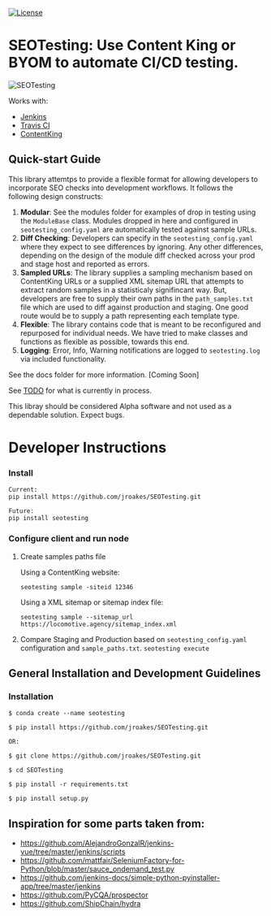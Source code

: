 
[![License](http://img.shields.io/:license-apache-blue.svg)](http://www.apache.org/licenses/LICENSE-2.0.html)


# SEOTesting: Use Content King or BYOM to automate CI/CD testing.

![SEOTesting](https://raw.githubusercontent.com/jroakes/Seo-Testing/master/docs/overview.png "SEO Testing Overview")


Works with:
* [Jenkins](https://www.jenkins.io/)
* [Travis CI](https://travis-ci.org/)
* [ContentKing](https://www.contentkingapp.com/)



## Quick-start Guide
This library attemtps to provide a flexible format for allowing developers to incorporate SEO checks into development workflows.  It follows the following design constructs:

1. **Modular**: See the modules folder for examples of drop in testing using the `ModuleBase` class.  Modules dropped in here and configured in `seotesting_config.yaml` are automatically tested against sample URLs.
2. **Diff Checking**: Developers can specify in the `seotesting_config.yaml` where they expect to see differences by ignoring.  Any other differences, depending on the design of the module diff checked across your prod and stage host and reported as errors.
3. **Sampled URLs**: The library supplies a sampling mechanism based on ContentKing URLs or a supplied XML sitemap URL that attempts to extract random samples in a statisticaly signifincant way.  But, developers are free to supply their own paths in the `path_samples.txt` file which are used to diff against production and staging.  One good route would be to supply a path representing each template type.
4. **Flexible**: The library contains code that is meant to be reconfigured and repurposed for individual needs.  We have tried to make classes and functions as flexible as possible, towards this end.
5. **Logging**: Error, Info, Warning notifications are logged to `seotesting.log` via included functionality.

See the docs folder for more information. [Coming Soon]

See [TODO](TODO.md) for what is currently in process.

This libray should be considered Alpha software and not used as a dependable solution.  Expect bugs.



# Developer Instructions

### Install
```
Current:
pip install https://github.com/jroakes/SEOTesting.git

Future:
pip install seotesting

```


### Configure client and run node

1. Create samples paths file

      Using a ContentKing website:

    `seotesting sample -siteid 12346`

      Using a XML sitemap or sitemap index file:

    `seotesting sample --sitemap_url https://locomotive.agency/sitemap_index.xml`

2. Compare Staging and Production based on `seotesting_config.yaml` configuration and `sample_paths.txt`.
`seotesting execute`



## General Installation and Development Guidelines

### Installation

```
$ conda create --name seotesting

$ pip install https://github.com/jroakes/SEOTesting.git

OR:

$ git clone https://github.com/jroakes/SEOTesting.git

$ cd SEOTesting

$ pip install -r requirements.txt

$ pip install setup.py
```





## Inspiration for some parts taken from:
* https://github.com/AlejandroGonzalR/jenkins-vue/tree/master/jenkins/scripts
* https://github.com/mattfair/SeleniumFactory-for-Python/blob/master/sauce_ondemand_test.py
* https://github.com/jenkins-docs/simple-python-pyinstaller-app/tree/master/jenkins
* https://github.com/PyCQA/prospector
* https://github.com/ShipChain/hydra
